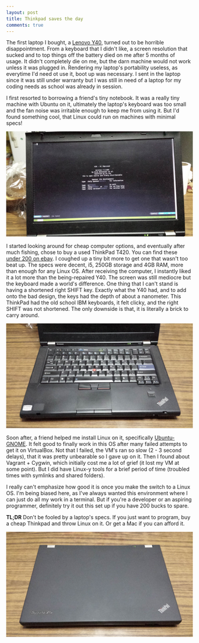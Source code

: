 ```yaml
---
layout: post
title: Thinkpad saves the day 
comments: true
---
```


The first laptop I bought, a [Lenovo Y40](http://www.cnet.com/products/lenovo-y40-70-laptop-59423030-black-doorbuster-4th-generation-intel-core-i7-4510u-2-00ghz-1600-mhz-4mb/specs/), turned out to be horrible disappointment. From a keyboard that I didn't like, a screen resolution that sucked and to top things off the battery died on me after 5 months of usage. It didn't completely die on me, but the darn machine would not work unless it was plugged in. Rendering my laptop's portability useless, as everytime I'd need ot use it, boot up was necessary. I sent in the laptop since it was still under warranty but I was still in need of a laptop for my coding needs as school was already in session.

I first resorted to borrowing a friend's tiny notebook. It was a really tiny machine with Ubuntu on it, ultimately the laptop's keyboard was too small and the fan noise was irritable enough to keep me from using it. But I'd found something cool, that Linux could run on machines with minimal specs! 

![Screen](/public/img/laptop/screen.jpg)

I started looking around for cheap computer options, and eventually after much fishing, chose to buy a used ThinkPad T420. You can find these [under 200 on ebay](http://www.ebay.com/sch/i.html?_from=R40&_trksid=p2050601.m570.l1311.R1.TR12.TRC2.A0.H0.Xthinkpad+t.TRS0&_nkw=thinkpad+t420&_sacat=0). I coughed up a tiny bit more to get one that wasn't too beat up. The specs were decent, i5, 250GB storage and 4GB RAM, more than enough for any Linux OS. After receiving the computer, I instantly liked it a lot more than the being-repaired Y40. The screen was still mediocre but the keyboard made a world's difference. One thing that I can't stand is having a shortened right SHIFT key. Exactly what the Y40 had, and to add onto the bad design, the keys had the depth of about a nanometer. This ThinkPad had the old school IBM keyboards, it felt clicky, and the right SHIFT was not shortened. The only downside is that, it is literally a brick to carry around.

![Keyboard](/public/img/laptop/keyboard.jpg)

Soon after, a friend helped me install Linux on it, specifically [Ubuntu-GNOME](https://ubuntugnome.org/). It felt good to finally work in this OS after many failed attempts to get it on VirtualBox. Not that I failed, the VM's ran so slow (2 - 3 second delays), that it was pretty unbearable so I gave up on it. Then I found about Vagrant + Cygwin, which initially cost me a lot of grief (it lost my VM at some point). But I did have Linux-y tools for a brief period of time (troubled times with symlinks and shared folders).

I really can't emphasize how good it is once you make the switch to a Linux OS. I'm being biased here, as I've always wanted this environment where I can just do all my work in a terminal. But if you're a developer or an aspiring programmer, definitely try it out this set up if you have 200 bucks to spare.

**TL;DR** Don't be fooled by a laptop's specs. If you just want to program, buy a cheap Thinkpad and throw Linux on it. Or get a Mac if you can afford it.

![Cover](/public/img/laptop/cover.jpg)
